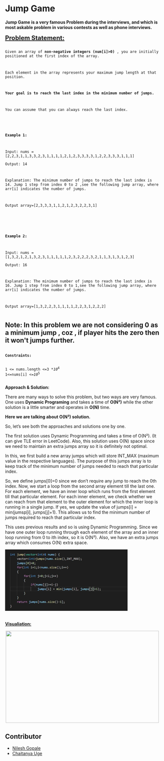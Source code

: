 # Jump Game 
<p><b>Jump Game is a very famous Problem during the interviews, and which is most askable problem in various contests as well as phone interviews.</b></p>

<p><u style="font-size: 20px;"><b> <u>Problem Statement:</u></b></u></p>
<pre><code><p>Given an array of <b>non-negative integers (num[i]>0) </b>, you are initially positioned at the first index of the array.</p>
<p>Each element in the array represents your maximum jump length at that position.</p>
<p><b>Your goal is to reach the last index in the minimum number of jumps.</b></p>
<p>You can assume that you can always reach the last index.</p></code></pre>
<br>
<pre><code><p><b>Example 1:</b></p>
<p>Input: nums = [2,2,3,1,1,3,3,2,3,1,1,1,1,2,1,2,3,3,3,3,1,2,2,3,3,3,1,1,1]
<p>Output: 14</p>
<p>Explanation: The minimum number of jumps to reach the last index is 14. Jump 1 step from index 0 to 2 ,see the following jump array, where arr[i] indicates the number of jumps.</p>
<p>Output array=[2,3,3,3,1,1,2,1,2,3,2,2,3,1]</p></code></pre>
<br>
<br>
<pre><code><p><b>Example 2:</b></p>
<p>Input: nums = [1,3,2,1,2,1,3,2,3,1,1,1,1,1,2,3,2,2,2,3,2,1,1,3,1,3,1,2,3]
<p>Output: 16</p>
<p>Explanation: The minimum number of jumps to reach the last index is 16. Jump 1 step from index 0 to 1,see the following jump array, where arr[i] indicates the number of jumps.</p>
<p>Output array=[1,3,2,2,3,1,1,1,1,2,2,3,1,2,2,2]</p></code></pre>

## Note: In this problem we are not considering 0 as a minimum jump , coz , if player hits the zero then it won't jumps further.

<pre><code><p><b>Constraints:</b></p>
1 <= nums.length <=3 *<var>10</var><sup>4</sup> 
1<=nums[i] <=<var>10</var><sup>5</sup></p></code></pre>

<p><b>Approach & Solution: </b></p>
                            <p>There are many ways to solve this problem, but two ways are very famous. One uses
                                <b>Dynamic Programing</b> and takes a time of <b>O(N²)</b> while the other solution is a
                                little smarter and operates in <b>O(N)</b> time.
                            <p><b>Here we are talking about O(N²) solution.</b></p>
                            <p>So, let’s see both the approaches and solutions one by one.</p>
                            <p> The first solution uses Dynamic Programming and takes a time of O(N²). (It can give TLE
                                error in LeetCode). Also, this solution uses O(N) space since we need to maintain an
                                extra jumps array so it is definitely not optimal.</p>
                            <p>In this, we first build a new array jumps which will store INT_MAX (maximum value in the
                                respective languages). The purpose of this jumps array is to keep track of the minimum
                                number of jumps needed to reach that particular index.</p>
                            <p>So, we define jumps[0]=0 since we don’t require any jump to reach the 0th index. Now, we
                                start a loop from the second array element till the last one. For each element, we have
                                an inner loop which runs from the first element till that particular element. For each
                                inner element, we check whether we can reach from that element to the outer element for
                                which the inner loop is running in a single jump. If yes, we update the value of
                                jumps[i] = min(jumsp[i], jumps[j]+1). This allows us to find the minimum number of jumps
                                required to reach that particular index.</p>
                            <p>This uses previous results and so is using Dynamic Programming. Since we have one outer
                                loop running through each element of the array and an inner loop running from 0 to ith
                                index, so it is O(N²). Also, we have an extra jumps array which consumes O(N) extra
                                space.</p>
                            <img src="assets/snip.jpg" width="400" height="200" class="centre">
                            <br>
                            <br>
                            <p><u><b>Visualiation:</b></u></p>
                            <!-- <p>Initialy Frog at 0th index </p> -->
                            <p style="text-align:center;"><img src="assets/video.gif" width="500" height="300"></p>
                            
                            
                            
                            
                            
## Contributor
 *  <a href="https://github.com/Nilesh1206">Nilesh Gopale</a>
 *  <a href="https://github.com/chaitanya-uge">Chaitanya Uge</a>

